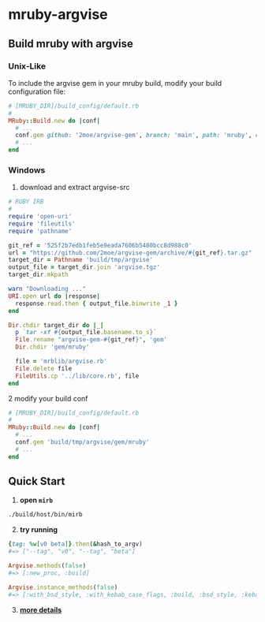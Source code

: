 # mruby-argvise

## Build mruby with argvise

### Unix-Like

To include the argvise gem in your mruby build, modify your build configuration file:

```ruby
# [MRUBY_DIR]/build_config/default.rb
#
MRuby::Build.new do |conf|
  # ...
  conf.gem github: '2moe/argvise-gem', branch: 'main', path: 'mruby', checksum_hash: 'c6be78fa86a7b19abbfb647cb7c2152a62e78ffd'
  # ...
end
```

### Windows

1. download and extract argvise-src

```ruby
# RUBY IRB
#
require 'open-uri'
require 'fileutils'
require 'pathname'

git_ref = '525f2b7edb1feb5e9eada7606b5480bcc8d988c0'
url = "https://github.com/2moe/argvise-gem/archive/#{git_ref}.tar.gz"
target_dir = Pathname 'build/tmp/argvise'
output_file = target_dir.join 'argvise.tgz'
target_dir.mkpath

warn "Downloading ..."
URI.open url do |response|
  response.read.then { output_file.binwrite _1 }
end

Dir.chdir target_dir do |_|
  p `tar -xf #{output_file.basename.to_s}`
  File.rename "argvise-gem-#{git_ref}", 'gem'
  Dir.chdir 'gem/mruby'

  file = 'mrblib/argvise.rb'
  File.delete file
  FileUtils.cp '../lib/core.rb', file
end
```

2 modify your build conf

```ruby
# [MRUBY_DIR]/build_config/default.rb
#
MRuby::Build.new do |conf|
  # ...
  conf.gem 'build/tmp/argvise/gem/mruby'
  # ...
end
```

## Quick Start

1. **open `mirb`**

```sh
./build/host/bin/mirb
```

2. **try running**

```ruby
{tag: %w[v0 beta]}.then(&hash_to_argv)
#=> ["--tag", "v0", "--tag", "beta"]

Argvise.methods(false)
#=> [:new_proc, :build]

Argvise.instance_methods(false)
#=> [:with_bsd_style, :with_kebab_case_flags, :build, :bsd_style, :kebab_case_flags, :bsd_style=, :kebab_case_flags=]
```

3. [**more details**](../docs/Readme.md)
